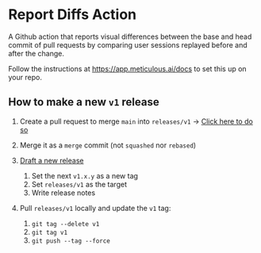 # Report Diffs Action

A Github action that reports visual differences between the base and head commit of pull requests by comparing user sessions replayed before and after the change.

Follow the instructions at https://app.meticulous.ai/docs to set this up on your repo.

## How to make a new `v1` release

1. Create a pull request to merge `main` into `releases/v1` -> [Click here to do so](https://github.com/alwaysmeticulous/report-diffs-action/compare/releases/v1...main)

2. Merge it as a `merge` commit (not `squashed` nor `rebased`)

3. [Draft a new release](https://github.com/alwaysmeticulous/report-diffs-action/releases/new)

   1. Set the next `v1.x.y` as a new tag
   2. Set `releases/v1` as the target
   3. Write release notes

4. Pull `releases/v1` locally and update the `v1` tag:

   1. `git tag --delete v1`
   2. `git tag v1`
   3. `git push --tag --force`

